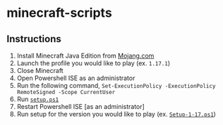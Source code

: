 # minecraft-scripts

## Instructions
1. Install Minecraft Java Edition from [Mojang.com](https://www.minecraft.net/en-us/download)
1. Launch the profile you would like to play (ex. `1.17.1`)
1. Close Minecraft
1. Open Powershell ISE as an administrator
1. Run the following command, `Set-ExecutionPolicy -ExecutionPolicy RemoteSigned -Scope CurrentUser`
1. Run [`setup.ps1`](/ps/Setup.ps1)
1. Restart Powershell ISE [as an administrator]
1. Run setup for the version you would like to play (ex. [`Setup-1-17.ps1`](/ps/Setup-1-17.ps1))
